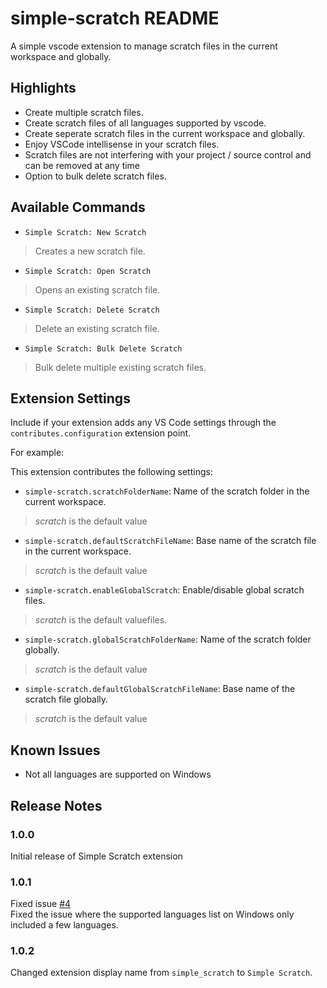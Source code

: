 # simple-scratch README

A simple vscode extension to manage scratch files in the current workspace and globally.

## Highlights

* Create multiple scratch files.
* Create scratch files of all languages supported by vscode.
* Create seperate scratch files in the current workspace and globally.
* Enjoy VSCode intellisense in your scratch files.
* Scratch files are not interfering with your project / source control and can be removed at any time
* Option to bulk delete scratch files.

## Available Commands

* `Simple Scratch: New Scratch`
> Creates a new scratch file.
* `Simple Scratch: Open Scratch`
> Opens an existing scratch file.
* `Simple Scratch: Delete Scratch`
> Delete an existing scratch file.
* `Simple Scratch: Bulk Delete Scratch`
> Bulk delete multiple existing scratch files.

## Extension Settings

Include if your extension adds any VS Code settings through the `contributes.configuration` extension point.

For example:

This extension contributes the following settings:

* `simple-scratch.scratchFolderName`: Name of the scratch folder in the current workspace.
> *scratch* is the default value
* `simple-scratch.defaultScratchFileName`: Base name of the scratch file in the current workspace.
> *scratch* is the default value
* `simple-scratch.enableGlobalScratch`: Enable/disable global scratch files.
> *scratch* is the default valuefiles.
* `simple-scratch.globalScratchFolderName`: Name of the scratch folder globally.
> *scratch* is the default value
* `simple-scratch.defaultGlobalScratchFileName`: Base name of the scratch file globally.
> *scratch* is the default value

## Known Issues

* Not all languages are supported on Windows

## Release Notes

### 1.0.0

Initial release of Simple Scratch extension

### 1.0.1

Fixed issue [#4](https://github.com/Sharashchandra/simple-scratch/issues/4)  
Fixed the issue where the supported languages list on Windows only included a few languages.

### 1.0.2

Changed extension display name from `simple_scratch` to `Simple Scratch`.
